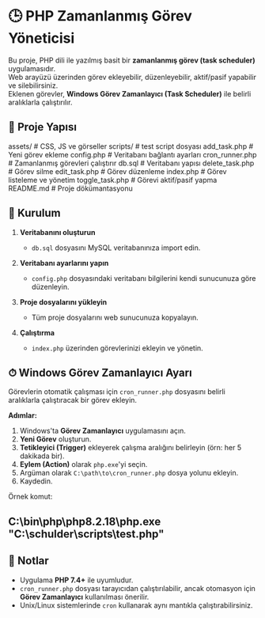 # 🕒 PHP Zamanlanmış Görev Yöneticisi

Bu proje, PHP dili ile yazılmış basit bir **zamanlanmış görev (task scheduler)** uygulamasıdır.  
Web arayüzü üzerinden görev ekleyebilir, düzenleyebilir, aktif/pasif yapabilir ve silebilirsiniz.  
Eklenen görevler, **Windows Görev Zamanlayıcı (Task Scheduler)** ile belirli aralıklarla çalıştırılır.

## 📂 Proje Yapısı

assets/ # CSS, JS ve görseller
scripts/ # test script dosyası
add_task.php # Yeni görev ekleme
config.php # Veritabanı bağlantı ayarları
cron_runner.php # Zamanlanmış görevleri çalıştırır
db.sql # Veritabanı yapısı
delete_task.php # Görev silme
edit_task.php # Görev düzenleme
index.php # Görev listeleme ve yönetim
toggle_task.php # Görevi aktif/pasif yapma
README.md # Proje dökümantasyonu



## 🚀 Kurulum

1. **Veritabanını oluşturun**
   - `db.sql` dosyasını MySQL veritabanınıza import edin.

2. **Veritabanı ayarlarını yapın**
   - `config.php` dosyasındaki veritabanı bilgilerini kendi sunucunuza göre düzenleyin.

3. **Proje dosyalarını yükleyin**
   - Tüm proje dosyalarını web sunucunuza kopyalayın.

4. **Çalıştırma**
   - `index.php` üzerinden görevlerinizi ekleyin ve yönetin.

## ⏱ Windows Görev Zamanlayıcı Ayarı

Görevlerin otomatik çalışması için `cron_runner.php` dosyasını belirli aralıklarla çalıştıracak bir görev ekleyin.

**Adımlar:**
1. Windows'ta **Görev Zamanlayıcı** uygulamasını açın.
2. **Yeni Görev** oluşturun.
3. **Tetikleyici (Trigger)** ekleyerek çalışma aralığını belirleyin (örn: her 5 dakikada bir).
4. **Eylem (Action)** olarak `php.exe`'yi seçin.
5. Argüman olarak `C:\path\to\cron_runner.php` dosya yolunu ekleyin.
6. Kaydedin.

Örnek komut:
## C:\bin\php\php8.2.18\php.exe "C:\\schulder\\scripts\\test.php"



## 📌 Notlar
- Uygulama **PHP 7.4+** ile uyumludur.
- `cron_runner.php` dosyası tarayıcıdan çalıştırılabilir, ancak otomasyon için **Görev Zamanlayıcı** kullanılması önerilir.
- Unix/Linux sistemlerinde `cron` kullanarak aynı mantıkla çalıştırabilirsiniz.


